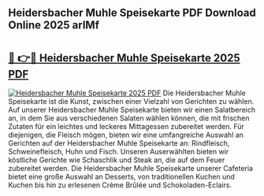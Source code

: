 ## Heidersbacher Muhle Speisekarte PDF Download Online 2025 arlMf

# <h2><a href="http://gcdu7mr.nevu.top/?p=Heidersbacher+Muhle+Speisekarte">🔗 👉🔴 Heidersbacher Muhle Speisekarte 2025 PDF</a></h2>

[![Heidersbacher Muhle Speisekarte 2025 PDF](https://i.imgur.com/dBaPXMq.png)](http://gcdu7mr.nevu.top/?p=Heidersbacher+Muhle+Speisekarte)
Die Heidersbacher Muhle Speisekarte ist die Kunst, zwischen einer Vielzahl von Gerichten zu wählen. Auf unserer Heidersbacher Muhle Speisekarte bieten wir einen Salatbereich an, in dem Sie aus verschiedenen Salaten wählen können, die mit frischen Zutaten für ein leichtes und leckeres Mittagessen zubereitet werden. Für diejenigen, die Fleisch mögen, bieten wir eine umfangreiche Auswahl an Gerichten auf der Heidersbacher Muhle Speisekarte an: Rindfleisch, Schweinefleisch, Huhn und Fisch. Unseren Auserwählten bieten wir köstliche Gerichte wie Schaschlik und Steak an, die auf dem Feuer zubereitet werden. Die Heidersbacher Muhle Speisekarte unserer Cafeteria bietet eine große Auswahl an Desserts, von traditionellen Kuchen und Kuchen bis hin zu erlesenen Crème Brûlée und Schokoladen-Eclairs.
